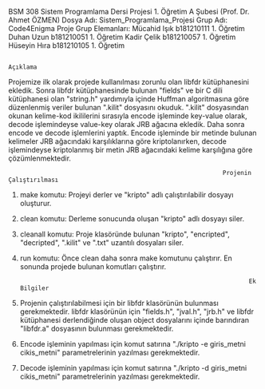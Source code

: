 BSM 308 Sistem Programlama Dersi Projesi 1. Öğretim A Şubesi (Prof. Dr. Ahmet ÖZMEN)
Dosya Adı: Sistem_Programlama_Projesi
Grup Adı: Code4Enigma
Proje Grup Elemanları:  Mücahid Işık b181210111 1. Öğretim
                        Duhan Uzun b181210051 1. Öğretim
                        Kadir Çelik b181210057 1. Öğretim
                        Hüseyin Hıra b181210105 1. Öğretim

                                                                        Açıklama
Projemize ilk olarak projede kullanılması zorunlu olan libfdr kütüphanesini ekledik. Sonra libfdr kütüphanesinde bulunan "fields" ve bir C dili kütüphanesi olan "string.h" yardımıyla içinde Huffman algoritmasına göre düzenlenmiş veriler bulunan ".kilit" dosyasını okuduk. ".kilit" dosyasından okunan kelime-kod ikililerini sırasıyla encode işleminde key-value olarak, decode işlemindeyse value-key olarak JRB ağacına ekledik. Daha sonra encode ve decode işlemlerini yaptık. Encode işleminde bir metinde bulunan kelimeler JRB ağacındaki karşılıklarına göre kriptolanırken, decode işlemindeyse kriptolanmış bir metin JRB ağacındaki kelime karşılığına göre çözümlenmektedir.

                                                                Projenin Çalıştırılması
1) make komutu: Projeyi derler ve "kripto" adlı çalıştırılabilir dosyayı oluşturur.
2) clean komutu: Derleme sonucunda oluşan "kripto" adlı dosyayı siler.
3) cleanall komutu: Proje klasöründe bulunan "kripto", "encripted", "decripted", ".kilit" ve ".txt" uzantılı dosyaları siler.
4) run komutu: Önce clean daha sonra make komutunu çalıştırır. En sonunda projede bulunan komutları çalıştırır.

                                                                       Ek Bilgiler
1) Projenin çalıştırılabilmesi için bir libfdr klasörünün bulunması gerekmektedir. libfdr klasörünün için "fields.h", "jval.h", "jrb.h" ve libfdr kütüphanesi derlendiğinde oluşan object dosyalarını içinde barındıran "libfdr.a" dosyasının bulunması gerekmektedir.
2) Encode işleminin yapılması için komut satırına "./kripto -e giris_metni cikis_metni" parametrelerinin yazılması gerekmektedir.
3) Decode işleminin yapılması için komut satırına "./kripto -d giris_metni cikis_metni" parametrelerinin yazılması gerekmektedir.
